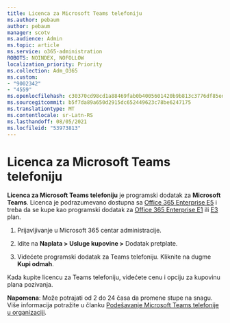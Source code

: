 ```yaml
---
title: Licenca za Microsoft Teams telefoniju
ms.author: pebaum
author: pebaum
manager: scotv
ms.audience: Admin
ms.topic: article
ms.service: o365-administration
ROBOTS: NOINDEX, NOFOLLOW
localization_priority: Priority
ms.collection: Adm_O365
ms.custom:
- "9002342"
- "4559"
ms.openlocfilehash: c30370cd98cd1a88469fab0b4005601420b9b813c3776df85edd8bcfe56f3663
ms.sourcegitcommit: b5f7da89a650d2915dc652449623c78be6247175
ms.translationtype: MT
ms.contentlocale: sr-Latn-RS
ms.lasthandoff: 08/05/2021
ms.locfileid: "53973813"
---
```

# <a name="microsoft-teams-phone-license"></a>Licenca za Microsoft Teams telefoniju

**Licenca za Microsoft Teams telefoniju** je programski dodatak za **Microsoft Teams**. Licenca je podrazumevano dostupna sa [Office 365 Enterprise E5](https://www.microsoft.com/microsoft-365/business/office-365-enterprise-e5-business-software?rtc=1&activetab=pivot%3aoverviewtab) i treba da se kupe kao programski dodatak za [Office 365 Enterprise E1](https://products.office.com/business/office-365-enterprise-e1-business-software) ili [E3](https://products.office.com/business/office-365-enterprise-e3-business-software) plan.

1. Prijavljivanje u Microsoft 365 centar administracije.

2. Idite na **Naplata > Usluge kupovine >** Dodatak pretplate. 

3. Videćete programski dodatak za Teams telefoniju. Kliknite na dugme **Kupi odmah**.

Kada kupite licencu za Teams telefoniju, videćete cenu i opciju za kupovinu plana pozivanja.

**Napomena**: Može potrajati od 2 do 24 časa da promene stupe na snagu. Više informacija potražite u članku [Podešavanje Microsoft Teams telefonije u organizaciji](https://docs.microsoft.com/MicrosoftTeams/setting-up-your-phone-system). 

